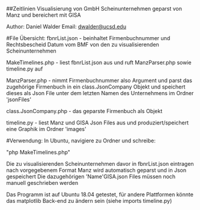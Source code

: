 ##Zeitlinien Visualisierung von GmbH Scheinunternehmen geparst von Manz und bereichert mit GISA

Author: Daniel Walder
Email: dwalder@ucsd.edu

#File Übersicht:
fbnrList.json - beinhaltet Firmenbuchnummer und Rechtsbescheid Datum vom BMF von den zu visualisierenden Scheinunternehmen

MakeTimelines.php - liest fbnrList.json aus und ruft ManzParser.php sowie timeline.py auf

ManzParser.php - nimmt Firmenbuchnummer also Argument und parst das zugehörige Firmenbuch in ein class.JsonCompany Objekt und speichert dieses als Json File unter dem letzten Namen des Unternehmens im Ordner 'jsonFiles'

class.JsonCompany.php - das geparste Firmenbuch als Objekt

timeline.py - liest Manz und GISA Json Files aus und produziert/speichert eine Graphik im Ordner 'images'


#Verwendung:
In Ubuntu, navigiere zu Ordner und schreibe:

"php MakeTimelines.php"

Die zu visualisierenden Scheinunternehmen davor in fbnrList.json eintragen nach vorgegebenem Format
Manz wird automatisch geparst und in Json gespeichert
Die dazugehörigen 'Name'GISA.json Files müssen noch manuell geschrieben werden

Das Programm ist auf Ubuntu 18.04 getestet, für andere Plattformen könnte das matplotlib Back-end zu ändern sein (siehe imports timeline.py)
